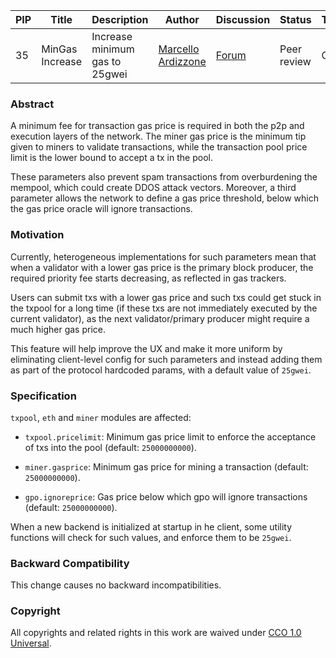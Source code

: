 | PIP | Title          | Description                | Author                        | Discussion | Status      | Type                                     | Date                  |
|-----|----------------|----------------------------|------------------------------|------------|-------------|------------------------------------------|-----------------------|
| 35  | MinGas Increase | Increase minimum gas to 25gwei| [Marcello Ardizzone](https://https://github.com/marcello33)| [Forum](https://forum.polygon.technology/t/pip-for-min-gas-increase-in-polygon-pos/13856)  | Peer review | Core | 2024-04-30

### Abstract

A minimum fee for transaction gas price is required in both the p2p and execution layers of the network. The miner gas price is the minimum tip given to miners to validate transactions, while the transaction pool price limit is the lower bound to accept a tx in the pool. 

These parameters also prevent spam transactions from overburdening the mempool, which could create DDOS attack vectors. Moreover, a third parameter allows the network to define a gas price threshold, below which the gas price oracle will ignore transactions.

###  Motivation

Currently, heterogeneous implementations for such parameters mean that when a validator with a lower gas price is the primary block producer, the required priority fee starts decreasing, as reflected in gas trackers.

Users can submit txs with a lower gas price and such txs could get stuck in the txpool for a long time (if these txs are not immediately executed by the current validator), as the next validator/primary producer might require a much higher gas price.

This feature will help improve the UX and make it more uniform by eliminating client-level config for such parameters and instead adding them as part of the protocol hardcoded params, with a default value of `25gwei`.


### Specification

`txpool`, `eth` and `miner` modules are affected:

-   `txpool.pricelimit`: Minimum gas price limit to enforce the acceptance of txs into the pool (default: `25000000000`).

-   `miner.gasprice`: Minimum gas price for mining a transaction (default: `25000000000`).

-   `gpo.ignoreprice`: Gas price below which gpo will ignore transactions (default: `25000000000`).


When a new backend is initialized at startup in he client, some utility functions will check for such values, and enforce them to be `25gwei`.


### Backward Compatibility

This change causes no backward incompatibilities.

### Copyright

All copyrights and related rights in this work are waived under [CCO 1.0 Universal](https://creativecommons.org/publicdomain/zero/1.0/legalcode).
